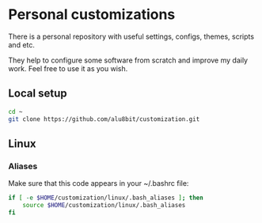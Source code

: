 # Personal customizations
There is a personal repository with useful settings, configs, themes, scripts and etc. 

They help to configure some software from scratch and improve my daily work. Feel free to use it as you wish. 

## Local setup

```bash
cd ~
git clone https://github.com/alu8bit/customization.git
```

## Linux
### Aliases

Make sure that this code appears in your ~/.bashrc file:

```bash 
if [ -e $HOME/customization/linux/.bash_aliases ]; then
    source $HOME/customization/linux/.bash_aliases
fi
```
